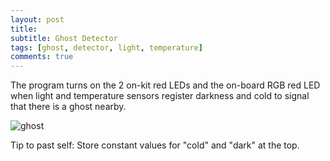 ```yaml
---
layout: post
title: 
subtitle: Ghost Detector
tags: [ghost, detector, light, temperature]
comments: true
---
```


The program turns on the 2 on-kit red LEDs and the on-board RGB red LED when light and temperature sensors register darkness and cold to signal that there is a ghost nearby.

![ghost](http://Rebecca-ET.github.io/img/ghost.jpg)

Tip to past self: Store constant values for "cold" and "dark" at the top.
